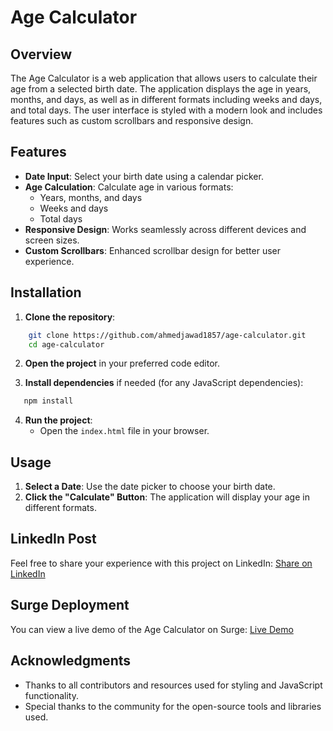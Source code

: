 # Age Calculator

## Overview

The Age Calculator is a web application that allows users to calculate their age from a selected birth date. The application displays the age in years, months, and days, as well as in different formats including weeks and days, and total days. The user interface is styled with a modern look and includes features such as custom scrollbars and responsive design.

## Features

- **Date Input**: Select your birth date using a calendar picker.
- **Age Calculation**: Calculate age in various formats:
  - Years, months, and days
  - Weeks and days
  - Total days
- **Responsive Design**: Works seamlessly across different devices and screen sizes.
- **Custom Scrollbars**: Enhanced scrollbar design for better user experience.

## Installation

1. **Clone the repository**:

```bash
    git clone https://github.com/ahmedjawad1857/age-calculator.git
    cd age-calculator
```

2. **Open the project** in your preferred code editor.

3. **Install dependencies** if needed (for any JavaScript dependencies):

```bash
   npm install
```

4. **Run the project**:
   - Open the `index.html` file in your browser.

## Usage

1. **Select a Date**: Use the date picker to choose your birth date.
2. **Click the "Calculate" Button**: The application will display your age in different formats.

## LinkedIn Post

Feel free to share your experience with this project on LinkedIn:
[Share on LinkedIn](https://www.linkedin.com/sharing/share-offsite/?url=https://github.com/your-username/age-calculator)

## Surge Deployment

You can view a live demo of the Age Calculator on Surge:
[Live Demo](https://age_calculator-by_me.surge.sh)

## Acknowledgments

- Thanks to all contributors and resources used for styling and JavaScript functionality.
- Special thanks to the community for the open-source tools and libraries used.
